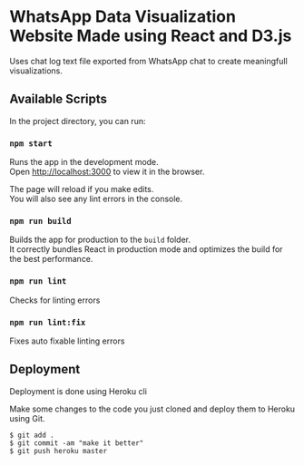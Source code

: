 # WhatsApp Data Visualization Website Made using React and D3.js
Uses chat log text file exported from WhatsApp chat to create meaningfull visualizations.

## Available Scripts

In the project directory, you can run:

### `npm start`

Runs the app in the development mode.\
Open [http://localhost:3000](http://localhost:3000) to view it in the browser.

The page will reload if you make edits.\
You will also see any lint errors in the console.

### `npm run build`

Builds the app for production to the `build` folder.\
It correctly bundles React in production mode and optimizes the build for the best performance.

### `npm run lint`
Checks for linting errors

### `npm run lint:fix`
Fixes auto fixable linting errors


## Deployment
Deployment is done using Heroku cli

Make some changes to the code you just cloned and deploy them to Heroku using Git.
```
$ git add .
$ git commit -am "make it better"
$ git push heroku master
```

